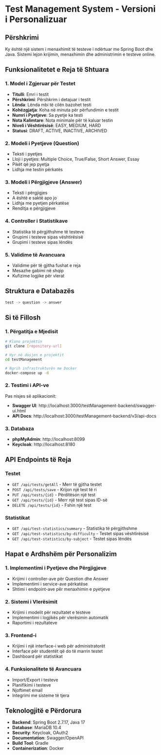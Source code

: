 # Test Management System - Versioni i Personalizuar

## Përshkrimi
Ky është një sistem i menaxhimit të testeve i ndërtuar me Spring Boot dhe Java. Sistemi lejon krijimin, menaxhimin dhe administrimin e testeve online.

## Funksionalitetet e Reja të Shtuara

### 1. Model i Zgjeruar për Testet
- **Titulli**: Emri i testit
- **Përshkrimi**: Përshkrim i detajuar i testit
- **Lënda**: Lënda mbi të cilën bazohet testi
- **Kohëzgjatja**: Koha në minuta për përfundimin e testit
- **Numri i Pyetjeve**: Sa pyetje ka testi
- **Nota Kalimtare**: Nota minimale për të kaluar testin
- **Niveli i Vështirësisë**: EASY, MEDIUM, HARD
- **Statusi**: DRAFT, ACTIVE, INACTIVE, ARCHIVED

### 2. Modeli i Pyetjeve (Question)
- Teksti i pyetjes
- Lloji i pyetjes: Multiple Choice, True/False, Short Answer, Essay
- Pikët që jep pyetja
- Lidhja me testin përkatës

### 3. Modeli i Përgjigjeve (Answer)
- Teksti i përgjigjes
- A është e saktë apo jo
- Lidhja me pyetjen përkatëse
- Renditja e përgjigjeve

### 4. Controller i Statistikave
- Statistika të përgjithshme të testeve
- Grupimi i testeve sipas vështirësisë
- Grupimi i testeve sipas lëndës

### 5. Validime të Avancuara
- Validime për të gjitha fushat e reja
- Mesazhe gabimi në shqip
- Kufizime logjike për vlerat

## Struktura e Databazës
```sql
test -> question -> answer
```

## Si të Fillosh

### 1. Përgatitja e Mjedisit
```bash
# Klono projektin
git clone [repository-url]

# Hyr në dosjen e projektit
cd testManagement

# Ngrih infrastrukturën me Docker
docker-compose up -d
```

### 2. Testimi i API-ve
Pas nisjes së aplikacionit:
- **Swagger UI**: http://localhost:3000/testManagement-backend/swagger-ui.html
- **API Docs**: http://localhost:3000/testManagement-backend/v3/api-docs

### 3. Databaza
- **phpMyAdmin**: http://localhost:8099
- **Keycloak**: http://localhost:8180

## API Endpoints të Reja

### Testet
- `GET /api/tests/getAll` - Merr të gjitha testet
- `POST /api/tests/save` - Krijon një test të ri
- `PUT /api/tests/{id}` - Përditëson një test
- `GET /api/tests/{id}` - Merr një test sipas ID-së
- `DELETE /api/tests/{id}` - Fshin një test

### Statistikat
- `GET /api/test-statistics/summary` - Statistika të përgjithshme
- `GET /api/test-statistics/by-difficulty` - Testet sipas vështirësisë
- `GET /api/test-statistics/by-subject` - Testet sipas lëndës

## Hapat e Ardhshëm për Personalizim

### 1. Implementimi i Pyetjeve dhe Përgjigjeve
- Krijimi i controller-ave për Question dhe Answer
- Implementimi i service-ave përkatëse
- Shtimi i endpoint-ave për menaxhimin e pyetjeve

### 2. Sistemi i Vlerësimit
- Krijimi i modelit për rezultatet e testeve
- Implementimi i logjikës për vlerësimin automatik
- Raportimi i rezultateve

### 3. Frontend-i
- Krijimi i një interface-i web për administratorët
- Interface për studentët që do të marrin testet
- Dashboard për statistikat

### 4. Funksionalitete të Avancuara
- Import/Export i testeve
- Planifikimi i testeve
- Njoftimet email
- Integrimi me sisteme të tjera

## Teknologjitë e Përdorura
- **Backend**: Spring Boot 2.7.17, Java 17
- **Database**: MariaDB 10.4
- **Security**: Keycloak, OAuth2
- **Documentation**: Swagger/OpenAPI
- **Build Tool**: Gradle
- **Containerization**: Docker


